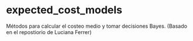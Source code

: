 # expected_cost_models
Métodos para calcular el costeo medio y tomar decisiones Bayes. (Basado en el repostiorio de Luciana Ferrer)
